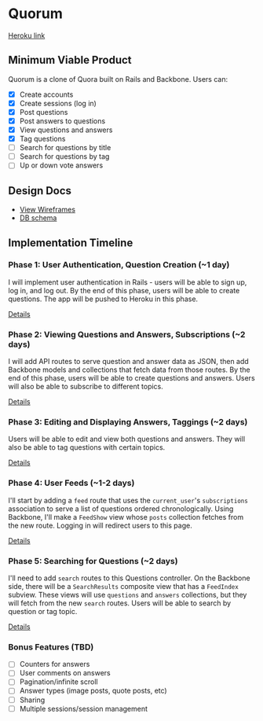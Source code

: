 # Quorum

[Heroku link][heroku]

[heroku]: https://quorumapp.herokuapp.com

## Minimum Viable Product
Quorum is a clone of Quora built on Rails and Backbone. Users can:

<!-- This is a Markdown checklist. Use it to keep track of your progress! -->

- [x] Create accounts
- [x] Create sessions (log in)
- [x] Post questions
- [x] Post answers to questions
- [x] View questions and answers
- [x] Tag questions
- [ ] Search for questions by title
- [ ] Search for questions by tag
- [ ] Up or down vote answers

## Design Docs
* [View Wireframes][views]
* [DB schema][schema]

[views]: ./docs/views.md
[schema]: ./docs/schema.md

## Implementation Timeline

### Phase 1: User Authentication, Question Creation (~1 day)
I will implement user authentication in Rails - users will be able to sign up, log in, and log out. By the end of this phase, users will be able to create questions. The app will be pushed to Heroku in this phase.

[Details][phase-one]

### Phase 2: Viewing Questions and Answers, Subscriptions (~2 days)
I will add API routes to serve question and answer data as JSON, then add Backbone
models and collections that fetch data from those routes. By the end of this
phase, users will be able to create questions and answers.  Users will also be able to subscribe to different topics.

[Details][phase-two]

### Phase 3: Editing and Displaying Answers, Taggings (~2 days)
Users will be able to edit and view both questions and answers.  They will also be able to tag questions with certain topics.

[Details][phase-three]

### Phase 4: User Feeds (~1-2 days)
I'll start by adding a `feed` route that uses the `current_user`'s
`subscriptions` association to serve a list of questions ordered
chronologically. Using Backbone, I'll make a `FeedShow` view whose `posts`
collection fetches from the new route.  Logging in will redirect users to this page.

[Details][phase-four]

### Phase 5: Searching for Questions (~2 days)
I'll need to add `search` routes to this Questions controller. On the
Backbone side, there will be a `SearchResults` composite view that has a `FeedIndex`
subview. These views will use `questions` and `answers` collections, but they will fetch from the new `search` routes. Users will be able to search by question or tag topic.

[Details][phase-five]

### Bonus Features (TBD)
- [ ] Counters for answers
- [ ] User comments on answers
- [ ] Pagination/infinite scroll
- [ ] Answer types (image posts, quote posts, etc)
- [ ] Sharing
- [ ] Multiple sessions/session management

[phase-one]: ./docs/phases/phase1.md
[phase-two]: ./docs/phases/phase2.md
[phase-three]: ./docs/phases/phase3.md
[phase-four]: ./docs/phases/phase4.md
[phase-five]: ./docs/phases/phase5.md
